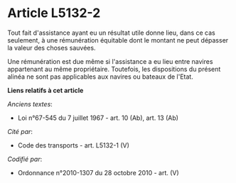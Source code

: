 # Article L5132-2

Tout fait d'assistance ayant eu un résultat utile donne lieu, dans ce cas seulement, à une rémunération équitable dont le
montant ne peut dépasser la valeur des choses sauvées.

Une rémunération est due même si l'assistance a eu lieu entre navires appartenant au même propriétaire. Toutefois, les
dispositions du présent alinéa ne sont pas applicables aux navires ou bateaux de l'Etat.

**Liens relatifs à cet article**

_Anciens textes_:

  - Loi n°67-545 du 7 juillet 1967 - art. 10 (Ab), art. 13 (Ab)

_Cité par_:

  - Code des transports - art. L5132-1 (V)

_Codifié par_:

  - Ordonnance n°2010-1307 du 28 octobre 2010 - art. (V)
